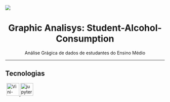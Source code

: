 

<p>
    <img src="https://banyantreatmentcenter.com/wp-content/uploads/2018/10/alcohol-1200x480.jpg"/>
</p>

<h1 align="center"> Graphic Analisys: Student-Alcohol-Consumption </h1>

<p align="center">Análise Grágica de dados de estudantes do Ensino Médio<p>

---

## Tecnologias

<p style='margin: 16px 4px 32px;'>
    <a href="https://www.python.org/" target="_blank" rel="noreferrer">
        <img src="https://cdn.jsdelivr.net/gh/devicons/devicon/icons/python/python-original.svg" alt="Vini-python" width="40" height="40" />
    </a>
	<a href="https://jupyter.org/" target="_blank" rel="noreferrer">
        <img src="https://cdn.jsdelivr.net/gh/devicons/devicon/icons/jupyter/jupyter-original-wordmark.svg" alt="jupyter" width="40" height="40" />
    </a>
</p>
